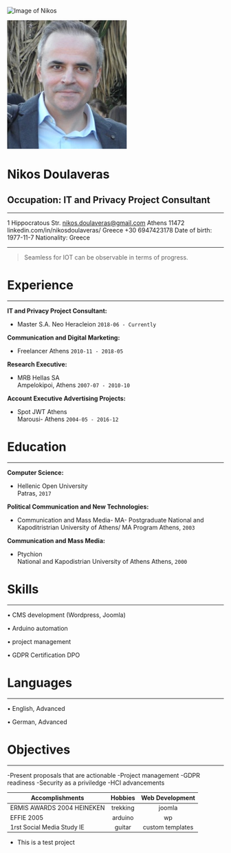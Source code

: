 
![Image of Nikos](https://github.com/NikosDoulaveras/MyCV/PB250057l2l.jpg) 


![Image of Nikos](PB250057l2l.jpg "Nikos Doulaveras")

Nikos Doulaveras
============

Occupation: IT and Privacy Project Consultant 
-----------------------------------

-------------------     ----------------------------
1 Hippocratous Str.       nikos.doulaveras@gmail.com
Athens 11472        linkedin.com/in/nikosdoulaveras/ 
Greece                                +30 6947423178
Date of birth: 1977-11-7         Nationality: Greece 
-------------------     ----------------------------


 >  Seamless for IOT can be observable in terms of progress.  
 

# Experience
----------

**IT and Privacy Project Consultant:**
* Master S.A.
Neo Heracleion 
`2018-06 - Currently`


**Communication and Digital Marketing:**
* Freelancer 
Athens 
`2010-11 - 2018-05`


**Research Executive:**            
* MRB Hellas SA  
Ampelokipoi, Athens 
`2007-07 - 2010-10`


**Account Executive Advertising Projects:**                
* Spot JWT Athens  
Marousi- Athens 
`2004-05 - 2016-12`

            
# Education
----------
**Computer Science:**           
* Hellenic Open University  
Patras, `2017`


**Political Communication and New Technologies:**               
* Communication and Mass Media- MA- Postgraduate 
National and Kapoditristrian University of Athens/ MA Program 
Athens, `2003`


**Communication and Mass Media:**               
* Ptychion  
National and Kapodistrian University of Athens 
Athens, `2000`


# Skills
----------
       
• CMS development (Wordpress, Joomla)
            
• Arduino automation
            
• project management
            
• GDPR Certification DPO 

 
 # Languages
----------
        
• English, Advanced
            
• German, Advanced 


# Objectives 
----------
       
-Present proposals that are actionable
-Project management
-GDPR readiness
-Security as a priviledge
-HCI advancements  



|       Accomplishments      |       Hobbies        |    Web Development   | 
|----------------------------|:--------------------:|:--------------------:|
| ERMIS AWARDS 2004 HEINEKEN |       trekking       |        joomla        | 
|         EFFIE 2005         |       arduino        |          wp          |
| 1rst Social Media Study IE |        guitar        |   custom templates   |


* This is a test project
